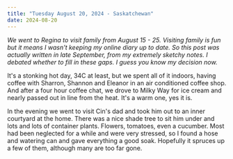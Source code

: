 ```yaml
---
title: "Tuesday August 20, 2024 - Saskatchewan"
date: 2024-08-20
---
```


_We went to Regina to visit family from August 15 - 25.  Visiting family is fun but it means I wasn't keeping my online diary up to date.  So this post was actually written in late September, from my extremely sketchy notes. I debated whether to fill in these gaps.  I guess you know my decision now._

It's a stonking hot day, 34C at least, but we spent all of it indoors, having coffee with Sharron, Shannon and Eleanor in an air conditioned coffee shop.  And after a four hour coffee chat, we drove to Milky Way for ice cream and nearly passed out in line from the heat.  It's a warm one, yes it is.

In the evening we went to visit Cin's dad and took him out to an inner courtyard at the home.  There was a nice shade tree to sit him under and lots and lots of container plants.  Flowers, tomatoes, even a cucumber.  Most had been neglected for a while and were very stressed, so I found a hose and watering can and gave everything a good soak.  Hopefully it spruces up a few of them, although many are too far gone.